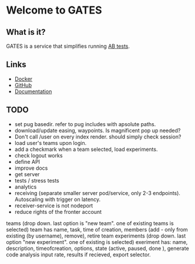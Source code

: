 # Welcome to GATES


## What is it? 

GATES is a service that simplifies running [AB tests](https://en.wikipedia.org/wiki/A/B_testing). 



## Links
*   [Docker](https://hub.docker.com/r/atlasanalyticsservice/gates)
*   [GitHub](https://github.com/ATLAS-Analytics/GATES)
*   [Documentation](https://atlas-analytics.github.io/GATES/)

## TODO

* set pug basedir. refer to pug includes with apsolute paths.
* download/update easing, waypoints. Is magnificent pop up needed? 
* Don't call /user on every index render. should simply check session? 
* load user's teams upon login.
* add a checkmark when a team selected, load experiments.
* check logout works
* define API
* improve docs
* get server
* tests / stress tests
* analytics
* receiving (separate smaller server pod/service, only 2-3 endpoints). Autoscaling with trigger on latency.
* receiver-service is not nodeport 
* reduce rights of the fronter account

teams (drop down. last option is "new team". one of existing teams is selected)
team has name, task, time of creation, members (add - only from existing (by username), remove), retire team
experiments (drop down. last option "new experiment". one of existing is selected)
exeriment has: name, description, timeofcreation, options, state (active, paused, done ), generate code
analysis input rate, results if recieved, export selector.